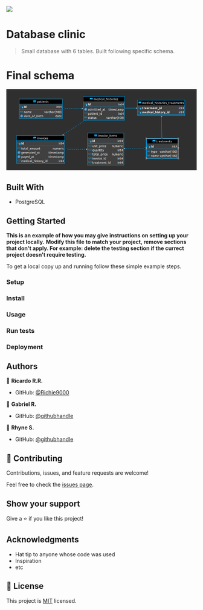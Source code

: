 ![](https://img.shields.io/badge/Microverse-blueviolet)

# Database clinic

> Small database with 6 tables. Built following specific schema.

# Final schema
![screenshot](./clinic_schema.png)

## Built With

- PostgreSQL

## Getting Started

**This is an example of how you may give instructions on setting up your project locally.**
**Modify this file to match your project, remove sections that don't apply. For example: delete the testing section if the currect project doesn't require testing.**

To get a local copy up and running follow these simple example steps.

### Setup

### Install

### Usage

### Run tests

### Deployment

## Authors

👤 **Ricardo R.R.**

- GitHub: [@Richie9000](https://github.com/Richie9000)

👤 **Gabriel R.**

- GitHub: [@githubhandle](https://github.com/gabrielyea)

👤 **Rhyne S.**

- GitHub: [@githubhandle](https://github.com/githubhandle)

## 🤝 Contributing

Contributions, issues, and feature requests are welcome!

Feel free to check the [issues page](../../issues/).

## Show your support

Give a ⭐️ if you like this project!

## Acknowledgments

- Hat tip to anyone whose code was used
- Inspiration
- etc

## 📝 License

This project is [MIT](./MIT.md) licensed.
